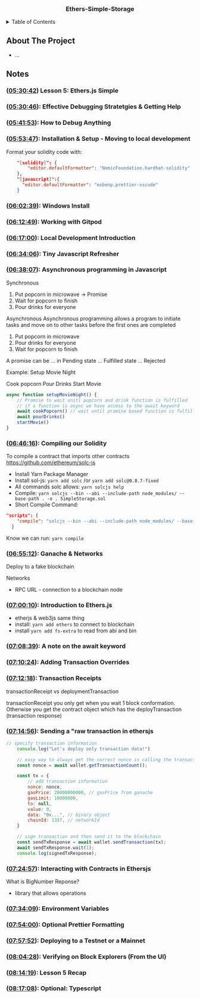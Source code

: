<h3 align="center">Ethers-Simple-Storage</h3>

<!-- TABLE OF CONTENTS -->
<details>
  <summary>Table of Contents</summary>
  <ol>
    <li>
      <a href="#about-the-project">About The Project</a>
    </li>
    <li>
      <a href="#Notes">Notes</a>
      <ul>
        <li><a href="#"></a></li>
        <li><a href="#"></a></li>
      </ul>
    </li>
  </ol>
</details>

<!-- ABOUT THE PROJECT -->
## About The Project
- ...

## Notes

### ([05:30:42](https://www.youtube.com/watch?v=gyMwXuJrbJQ&t=19842s)) Lesson 5: Ethers.js Simple

### ([05:30:46](https://www.youtube.com/watch?v=gyMwXuJrbJQ&t=19846s)): Effective Debugging Stratetgies & Getting Help

### ([05:41:53](https://www.youtube.com/watch?v=gyMwXuJrbJQ&t=20513s)): How to Debug Anything

### ([05:53:47](https://www.youtube.com/watch?v=gyMwXuJrbJQ&t=21227s)): Installation & Setup - Moving to local development

Format your solidity code with:
```json
    "[solidity]": {
        "editor.defaultFormatter": "NomicFoundation.hardhat-solidity"
    },
    "[javascript]":{
      "editor.defaultFormatter": "esbenp.prettier-vscode"
    }
```

### ([06:02:39](https://www.youtube.com/watch?v=gyMwXuJrbJQ&t=21759s)): Windows Install

### ([06:12:49](https://www.youtube.com/watch?v=gyMwXuJrbJQ&t=22369s)): Working with Gitpod

### ([06:17:00](https://www.youtube.com/watch?v=gyMwXuJrbJQ&t=22620s)): Local Development Introduction

### ([06:34:06](https://www.youtube.com/watch?v=gyMwXuJrbJQ&t=23646s)): Tiny Javascript Refresher

### ([06:38:07](https://www.youtube.com/watch?v=gyMwXuJrbJQ&t=23887s)): Asynchronous programming in Javascript

Synchronous
1. Put popcorn in microwave -> Promise
2. Wait for popcorn to finish
3. Pour drinks for everyone

Asynchronous
Asynchronous programming allows a program to initiate tasks and move on to other tasks before the first ones are completed
1. Put popcorn in microwave
2. Pour drinks for everyone
3. Wait for popcorn to finish

A promise can be 
... in Pending state
... Fulfilled state
... Rejected   

Example: Setup Movie Night

Cook popcorn
Pour Drinks
Start Movie

```js
async function setupMovieNight() {
    // Promise to wait unitl popcorn and drink function is fulfilled
    // if a function is async we have access to the await keyword
    await cookPopcorn() // wait until promise based function is fulfilled or rejected
    await pourDrinks()
    startMovie()
}
```

### ([06:46:16](https://www.youtube.com/watch?v=gyMwXuJrbJQ&t=24376s)): Compiling our Solidity

To compile a contract that imports other contracts
https://github.com/ethereum/solc-js 
- Install Yarn Package Manager
- Install sol-js: ```yarn add solc``` /or ```yarn add solc@0.8.7-fixed```
- All commands solc allows: ```yarn solcjs help```
- Compile: ```yarn solcjs --bin --abi --include-path node_modules/ --base-path . -o . SimpleStorage.sol```
- Short Compile Command:

```json
"scripts": {
    "compile": "solcjs --bin --abi --include-path node_modules/ --base-path . -o . SimpleStorage.sol"
  }
```
Know we can run: ```yarn compile```


### ([06:55:12](https://www.youtube.com/watch?v=gyMwXuJrbJQ&t=24912s)): Ganache & Networks

Deploy to a fake blockchain

Networks
- RPC URL - connection to a blockchain node

### ([07:00:10](https://www.youtube.com/watch?v=gyMwXuJrbJQ&t=25210s)): Introduction to Ethers.js

- etherjs & web3js same thing
- install: ```yarn add ethers``` to connect to blockchain
- install ```yarn add fs-extra``` to read from abi and bin

### ([07:08:39](https://www.youtube.com/watch?v=gyMwXuJrbJQ&t=25719s)): A note on the await keyword

### ([07:10:24](https://www.youtube.com/watch?v=gyMwXuJrbJQ&t=25824s)): Adding Transaction Overrides

### ([07:12:18](https://www.youtube.com/watch?v=gyMwXuJrbJQ&t=25938s)): Transaction Receipts

transactionReceipt vs deploymentTransaction

transactionReceipt you only get when you wait 1 block conformation. Otherwise you get the contract object which has the
deployTransaction (transaction response)

### ([07:14:56](https://www.youtube.com/watch?v=gyMwXuJrbJQ&t=26096s)): Sending a "raw transaction in ethersjs

```js
// specify transaction information
    console.log("Let's deploy only transaction data!")

    // easy way to always get the correct nonce is calling the transactioncount from the wallet
    const nonce = await wallet.getTransactionCount();

    const tx = {
        // add transaction information
        nonce: nonce,
        gasPrice: 20000000000, // gasPrice from ganache
        gasLimit: 10000000, 
        to: null,
        value: 0,
        data: "0x...", // binary object
        chainId: 1337, // networkId
    }

    // sign transaction and then send it to the blockchain
    const sendTxResponse = await wallet.sendTransaction(tx);
    await sendTxResponse.wait(1);
    console.log(signedTxResponse);
```

### ([07:24:57](https://www.youtube.com/watch?v=gyMwXuJrbJQ&t=26697s)): Interacting with Contracts in Ethersjs

What is BigNumber Reponse?
- library that allows operations

### ([07:34:09](https://www.youtube.com/watch?v=gyMwXuJrbJQ&t=27249s)): Environment Variables

### ([07:54:00](https://www.youtube.com/watch?v=gyMwXuJrbJQ&t=28440s)): Optional Prettier Formatting

### ([07:57:52](https://www.youtube.com/watch?v=gyMwXuJrbJQ&t=28672s)): Deploying to a Testnet or a Mainnet

### ([08:04:28](https://www.youtube.com/watch?v=gyMwXuJrbJQ&t=29068s)): Verifying on Block Explorers (From the UI)

### ([08:14:19](https://www.youtube.com/watch?v=gyMwXuJrbJQ&t=29659s)): Lesson 5 Recap

### ([08:17:08](https://www.youtube.com/watch?v=gyMwXuJrbJQ&t=29828s)): Optional: Typescript